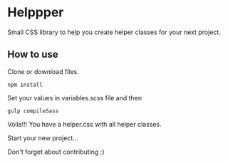# Helppper

Small CSS library to help you create helper classes for your next project.

## How to use
Clone or download files.

```
npm install
```

Set your values in variables.scss file and then
```
gulp compileSass
```

Voila!!!
You have a helper.css with all helper classes.

Start your new project... 

Don't forget about contributing ;)
